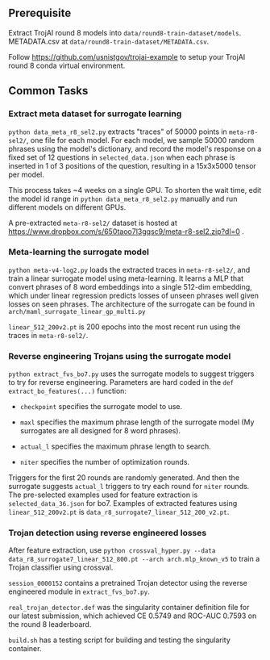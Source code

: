 ## Prerequisite

Extract TrojAI round 8 models into `data/round8-train-dataset/models`. METADATA.csv at `data/round8-train-dataset/METADATA.csv`.

Follow https://github.com/usnistgov/trojai-example to setup your TrojAI round 8 conda virtual environment.

## Common Tasks

### Extract meta dataset for surrogate learning

`python data_meta_r8_sel2.py` extracts "traces" of 50000 points in `meta-r8-sel2/`, one file for each model. For each model, we sample 50000 random phrases using the model's dictionary, and record the model's response on a fixed set of 12 questions in `selected_data.json` when each phrase is inserted in 1 of 3 positions of the question, resulting in a 15x3x5000 tensor per model. 

This process takes ~4 weeks on a single GPU. To shorten the wait time, edit the model id range in `python data_meta_r8_sel2.py` manually and run different models on different GPUs.

A pre-extracted `meta-r8-sel2/` dataset is hosted at https://www.dropbox.com/s/650taoo7l3gqsc9/meta-r8-sel2.zip?dl=0 .

### Meta-learning the surrogate model

`python meta-v4-log2.py` loads the extracted traces in `meta-r8-sel2/`, and train a linear surrogate model using meta-learning. It learns a MLP that convert phrases of 8 word embeddings into a single 512-dim embedding, which under linear regression predicts losses of unseen phrases well given losses on seen phrases. The architecture of the surrogate can be found in `arch/maml_surrogate_linear_gp_multi.py`

`linear_512_200v2.pt` is 200 epochs into the most recent run using the traces in `meta-r8-sel2/`.

### Reverse engineering Trojans using the surrogate model

`python extract_fvs_bo7.py` uses the surrogate models to suggest triggers to try for reverse engineering. Parameters are hard coded in the `def extract_bo_features(...)` function:

* `checkpoint` specifies the surrogate model to use. 

* `maxl` specifies the maximum phrase length of the surrogate model (My surrogates are all designed for 8 word phrases). 

* `actual_l` specifies the maximum phrase length to search. 

* `niter` specifies the number of optimization rounds. 

Triggers for the first 20 rounds are randomly generated. And then the surrogate suggests `actual_l` triggers to try each round for `niter` rounds. The pre-selected examples used for feature extraction is `selected_data_36.json` for bo7. Examples of extracted features using `linear_512_200v2.pt` is `data_r8_surrogate7_linear_512_200_v2.pt`.

### Trojan detection using reverse engineered losses

After feature extraction, use `python crossval_hyper.py --data data_r8_surrogate7_linear_512_800.pt --arch arch.mlp_known_v5` to train a Trojan classifier using crossval. 

`session_0000152` contains a pretrained Trojan detector using the reverse engineered module in `extract_fvs_bo7.py`.  

`real_trojan_detector.def` was the singularity container definition file for our latest submission, which achieved CE 0.5749 and ROC-AUC 0.7593 on the round 8 leaderboard. 

`build.sh` has a testing script for building and testing the singularity container.

